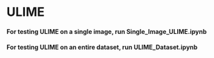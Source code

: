 # ULIME
#### For testing ULIME on a single image, run Single_Image_ULIME.ipynb
#### For testing ULIME on an entire dataset, run ULIME_Dataset.ipynb
